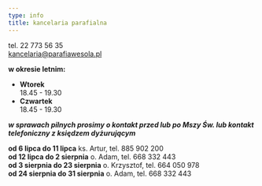 ```yaml
---
type: info
title: kancelaria parafialna
---
```

tel. 22 773 56 35\
kancelaria@parafiawesola.pl

**w okresie letnim:**

* **Wtorek**\
  18.45 - 19.30
* **Czwartek**\
  18.45 - 19.30

***w sprawach pilnych prosimy o kontakt przed lub po Mszy Św. lub kontakt telefoniczny z księdzem dyżurującym***

**od 6 lipca do 11 lipca**	            ks. Artur, tel. 885 902 200 \
**od 12 lipca do 2 sierpnia**	    o. Adam, tel. 668 332 443\
**od 3 sierpnia do 23 sierpnia**	    o. Krzysztof, tel. 664 050 978\
**od 24 sierpnia do 31 sierpnia**	    o. Adam, tel. 668 332 443